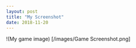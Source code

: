 ```yaml
---
layout: post
title: "My Screenshot"
date: 2018-11-20
---
```



!(My game image) [/images/Game Screenshot.png]
